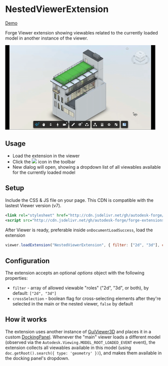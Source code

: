 # NestedViewerExtension

[Demo](https://forge-extensions.autodesk.io/?extension=NestedViewerExtension)

Forge Viewer extension showing viewables related to the currently loaded model in another instance of the viewer.

![thumbnail](extension.gif)

## Usage

- Load the extension in the viewer
- Click the <img src="https://img.icons8.com/color/64/000000/picture-in-picture.png" width=16> icon in the toolbar
- New dialog will open, showing a dropdown list of all viewables available for the currently loaded model

## Setup

Include the CSS & JS file on your page. This CDN is compatible with the lastest Viewer version (v7).

```xml
<link rel="stylesheet" href="http://cdn.jsdelivr.net/gh/autodesk-forge/forge-extensions/public/extensions/NestedViewerExtension/contents/main.css">
<script src="http://cdn.jsdelivr.net/gh/autodesk-forge/forge-extensions/public/extensions/NestedViewerExtension/contents/main.js"></script>
```

After Viewer is ready, preferable inside `onDocumentLoadSuccess`, load the extension

```javascript
viewer.loadExtension("NestedViewerExtension", { filter: ["2d", "3d"], crossSelection: true })
```

## Configuration

The extension accepts an optional _options_ object with the following properties:
- `filter` - array of allowed viewable "roles" ("2d", "3d", or both), by default: `["2d", "3d"]`
- `crossSelection` - boolean flag for cross-selecting elements after they're selected in the main or the nested viewer, `false` by default

## How it works

The extension uses another instance of [GuiViewer3D](https://forge.autodesk.com/en/docs/viewer/v7/reference/Viewing/GuiViewer3D/)
and places it in a custom [DockingPanel](https://forge.autodesk.com/en/docs/viewer/v7/reference/UI/DockingPanel/).
Whenever the "main" viewer loads a different model (observed via the `Autodesk.Viewing.MODEL_ROOT_LOADED_EVENT` event),
the extension collects all viewables available in this model (using `doc.getRoot().search({ type: 'geometry' })`),
and makes them available in the docking panel's dropdown.
